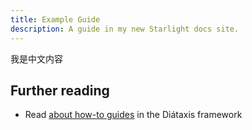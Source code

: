 ```yaml
---
title: Example Guide
description: A guide in my new Starlight docs site.
---
```


我是中文内容

## Further reading

- Read [about how-to guides](https://diataxis.fr/how-to-guides/) in the Diátaxis framework
